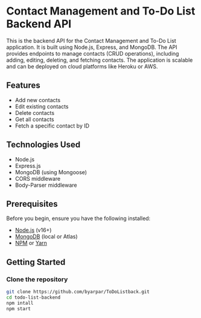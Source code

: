 # Contact Management and To-Do List Backend API

This is the backend API for the Contact Management and To-Do List application. It is built using Node.js, Express, and MongoDB. The API provides endpoints to manage contacts (CRUD operations), including adding, editing, deleting, and fetching contacts. The application is scalable and can be deployed on cloud platforms like Heroku or AWS.

## Features

- Add new contacts
- Edit existing contacts
- Delete contacts
- Get all contacts
- Fetch a specific contact by ID

## Technologies Used

- Node.js
- Express.js
- MongoDB (using Mongoose)
- CORS middleware
- Body-Parser middleware

## Prerequisites

Before you begin, ensure you have the following installed:

- [Node.js](https://nodejs.org/en/) (v16+)
- [MongoDB](https://www.mongodb.com/) (local or Atlas)
- [NPM](https://www.npmjs.com/) or [Yarn](https://yarnpkg.com/)

## Getting Started

### Clone the repository


```bash
git clone https://github.com/byarpar/ToDoListback.git
cd todo-list-backend
npm intall
npm start










